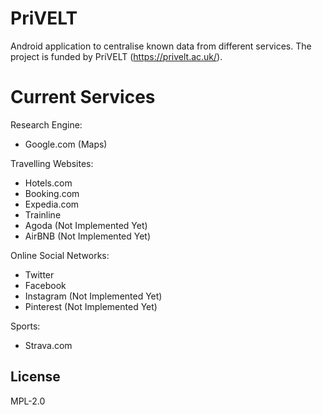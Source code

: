 # PriVELT

Android application to centralise known data from different services.
The project is funded by PriVELT (https://privelt.ac.uk/).

# Current Services

Research Engine:
  - Google.com (Maps)

Travelling Websites:
  - Hotels.com
  - Booking.com
  - Expedia.com
  - Trainline
  - Agoda (Not Implemented Yet)
  - AirBNB (Not Implemented Yet)

Online Social Networks:
  - Twitter
  - Facebook
  - Instagram (Not Implemented Yet)
  - Pinterest (Not Implemented Yet)

Sports:
  - Strava.com

License
----

MPL-2.0
